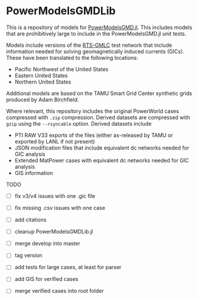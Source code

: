 # PowerModelsGMDLib

This is a repository of models for [PowerModelsGMD.jl](https://github.com/lanl-ansi/PowerModelsGMD.jl). This includes 
models that are prohibitively large to include in the PowerModelsGMD.jl unit tests.

Models include versions of the [RTS-GMLC](https://github.com/GridMod/RTS-GMLC) test network that include information 
needed for solving geomagnetically induced currents (GICs). These have been translated to the following locations:

- Pacific Northwest of the United States
- Eastern United States
- Northern United States

Additional models are based on the TAMU Smart Grid Center synthetic grids produced by Adam Birchfield.

Where relevant, this repository includes the original PowerWorld cases compressed with `.zip` compression.
Derived datasets are compressed with `gzip` using the `--rsyncable` option. Derived datasets include

- PTI RAW V33 exports of the files (either as-released by TAMU or exported by LANL if not present)
- JSON modification files that include equivalent dc networks needed for GIC analysis
- Extended MatPower cases with equivalent dc networks needed for GIC analysis
- GIS information 

TODO
- [ ] fix v3/v4 issues with one .gic file
- [ ] fix missing .csv issues with one case
- [ ] add citations
- [ ] cleanup PowerModelsGMDLib.jl
- [ ] merge develop into master
- [ ] tag version
- [ ] add tests for large cases, at least for parser
- [ ] add GIS for verified cases
- [ ] merge verified cases into root folder


